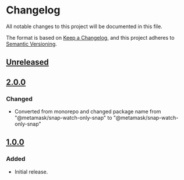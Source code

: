 # Changelog
All notable changes to this project will be documented in this file.

The format is based on [Keep a Changelog](https://keepachangelog.com/en/1.0.0/),
and this project adheres to [Semantic Versioning](https://semver.org/spec/v2.0.0.html).

## [Unreleased]

## [2.0.0]
### Changed
- Converted from monorepo and changed package name from "@metamask/snap-watch-only-snap" to "@metamask/snap-watch-only-snap"

## [1.0.0]
### Added
- Initial release.

[Unreleased]: https://github.com/MetaMask/snap-watch-only/compare/v2.0.0...HEAD
[2.0.0]: https://github.com/MetaMask/snap-watch-only/compare/v1.0.0...v2.0.0
[1.0.0]: https://github.com/MetaMask/snap-watch-only/releases/tag/v1.0.0
